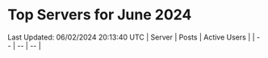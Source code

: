 # Top Servers for June 2024
Last Updated: 06/02/2024 20:13:40 UTC
| Server | Posts | Active Users |
| -- | -- | -- |

